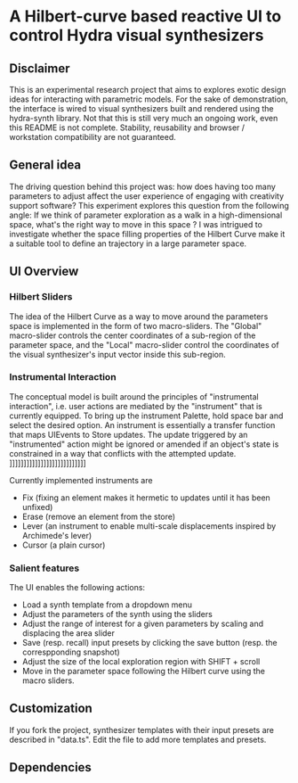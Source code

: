 # A Hilbert-curve based reactive UI to control Hydra visual synthesizers

## Disclaimer

This is an experimental research project that aims to explores exotic design ideas for interacting with parametric models.
For the sake of demonstration, the interface is wired to visual synthesizers built and rendered using the hydra-synth library.
Not that this is still very much an ongoing work, even this README is not complete.
Stability, reusability and browser / workstation compatibility are not guaranteed.

## General idea

The driving question behind this project was: how does having too many parameters to adjust affect the user experience of engaging with creativity support software?
This experiment explores this question from the following angle: 
If we think of parameter exploration as a walk in a high-dimensional space, what's the right way to move in this space ?
I was intrigued to investigate whether the space filling properties of the Hilbert Curve make it a suitable tool to define an trajectory in a large parameter space.

## UI Overview 

### Hilbert Sliders
The idea of the Hilbert Curve as a way to move around the parameters space is implemented in the form of two macro-sliders.
The "Global" macro-slider controls the center coordinates of a sub-region of the parameter space, and the "Local" macro-slider control the coordinates of the visual synthesizer's input vector inside this sub-region.

### Instrumental Interaction
The conceptual model is built around the principles of "instrumental interaction", i.e. user actions are mediated by the "instrument" that is currently equipped.
To bring up the instrument Palette, hold space bar and select the desired option.
An instrument is essentially a transfer function that maps UIEvents to Store updates.
The update triggered by an "instrumented" action might be ignored or amended if an object's state is constrained in a way that conflicts with the attempted update.  ]]]]]]]]]]]]]]]]]]]]]]]]]]]

Currently implemented instruments are
* Fix (fixing an element makes it hermetic to updates until it has been unfixed)
* Erase (remove an element from the store)
* Lever (an instrument to enable multi-scale displacements inspired by Archimede's lever)
* Cursor (a plain cursor)


### Salient features 

The UI enables the following actions:

* Load a synth template from a dropdown menu
* Adjust the parameters of the synth using the sliders
* Adjust the range of interest for a given parameters by scaling and displacing the area slider
* Save (resp. recall) input presets by clicking the save button (resp. the correspponding snapshot)
* Adjust the size of the local exploration region with SHIFT + scroll 
* Move in the parameter space following the Hilbert curve using the macro sliders.

## Customization

If you fork the project, synthesizer templates with their input presets are described in "data.ts".
Edit the file to add more templates and presets.


## Dependencies



